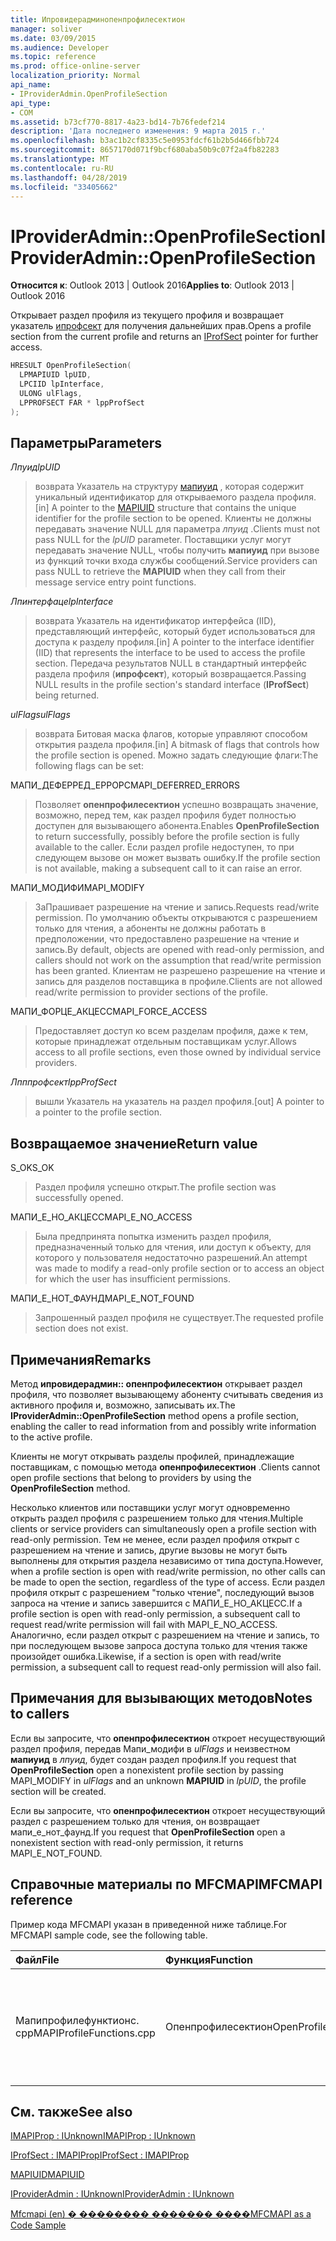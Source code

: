 ```yaml
---
title: Ипровидерадминопенпрофилесектион
manager: soliver
ms.date: 03/09/2015
ms.audience: Developer
ms.topic: reference
ms.prod: office-online-server
localization_priority: Normal
api_name:
- IProviderAdmin.OpenProfileSection
api_type:
- COM
ms.assetid: b73cf770-8817-4a23-bd14-7b76fedef214
description: 'Дата последнего изменения: 9 марта 2015 г.'
ms.openlocfilehash: b3ac1b2cf8335c5e0953fdcf61b2b5d466fbb724
ms.sourcegitcommit: 8657170d071f9bcf680aba50b9c07f2a4fb82283
ms.translationtype: MT
ms.contentlocale: ru-RU
ms.lasthandoff: 04/28/2019
ms.locfileid: "33405662"
---
```

# <a name="iprovideradminopenprofilesection"></a><span data-ttu-id="de80b-103">IProviderAdmin::OpenProfileSection</span><span class="sxs-lookup"><span data-stu-id="de80b-103">IProviderAdmin::OpenProfileSection</span></span>

  
  
<span data-ttu-id="de80b-104">**Относится к**: Outlook 2013 | Outlook 2016</span><span class="sxs-lookup"><span data-stu-id="de80b-104">**Applies to**: Outlook 2013 | Outlook 2016</span></span> 
  
<span data-ttu-id="de80b-105">Открывает раздел профиля из текущего профиля и возвращает указатель [ипрофсект](iprofsectimapiprop.md) для получения дальнейших прав.</span><span class="sxs-lookup"><span data-stu-id="de80b-105">Opens a profile section from the current profile and returns an [IProfSect](iprofsectimapiprop.md) pointer for further access.</span></span> 
  
```cpp
HRESULT OpenProfileSection(
  LPMAPIUID lpUID,
  LPCIID lpInterface,
  ULONG ulFlags,
  LPPROFSECT FAR * lppProfSect
);
```

## <a name="parameters"></a><span data-ttu-id="de80b-106">Параметры</span><span class="sxs-lookup"><span data-stu-id="de80b-106">Parameters</span></span>

 <span data-ttu-id="de80b-107">_Лпуид_</span><span class="sxs-lookup"><span data-stu-id="de80b-107">_lpUID_</span></span>
  
> <span data-ttu-id="de80b-108">возврата Указатель на структуру [мапиуид](mapiuid.md) , которая содержит уникальный идентификатор для открываемого раздела профиля.</span><span class="sxs-lookup"><span data-stu-id="de80b-108">[in] A pointer to the [MAPIUID](mapiuid.md) structure that contains the unique identifier for the profile section to be opened.</span></span> <span data-ttu-id="de80b-109">Клиенты не должны передавать значение NULL для параметра _лпуид_ .</span><span class="sxs-lookup"><span data-stu-id="de80b-109">Clients must not pass NULL for the  _lpUID_ parameter.</span></span> <span data-ttu-id="de80b-110">Поставщики услуг могут передавать значение NULL, чтобы получить **мапиуид** при вызове из функций точки входа службы сообщений.</span><span class="sxs-lookup"><span data-stu-id="de80b-110">Service providers can pass NULL to retrieve the **MAPIUID** when they call from their message service entry point functions.</span></span> 
    
 <span data-ttu-id="de80b-111">_Лпинтерфаце_</span><span class="sxs-lookup"><span data-stu-id="de80b-111">_lpInterface_</span></span>
  
> <span data-ttu-id="de80b-112">возврата Указатель на идентификатор интерфейса (IID), представляющий интерфейс, который будет использоваться для доступа к разделу профиля.</span><span class="sxs-lookup"><span data-stu-id="de80b-112">[in] A pointer to the interface identifier (IID) that represents the interface to be used to access the profile section.</span></span> <span data-ttu-id="de80b-113">Передача результатов NULL в стандартный интерфейс раздела профиля (**ипрофсект**), который возвращается.</span><span class="sxs-lookup"><span data-stu-id="de80b-113">Passing NULL results in the profile section's standard interface (**IProfSect**) being returned.</span></span> 
    
 <span data-ttu-id="de80b-114">_ulFlags_</span><span class="sxs-lookup"><span data-stu-id="de80b-114">_ulFlags_</span></span>
  
> <span data-ttu-id="de80b-115">возврата Битовая маска флагов, которые управляют способом открытия раздела профиля.</span><span class="sxs-lookup"><span data-stu-id="de80b-115">[in] A bitmask of flags that controls how the profile section is opened.</span></span> <span data-ttu-id="de80b-116">Можно задать следующие флаги:</span><span class="sxs-lookup"><span data-stu-id="de80b-116">The following flags can be set:</span></span>
    
<span data-ttu-id="de80b-117">МАПИ_ДЕФЕРРЕД_ЕРРОРС</span><span class="sxs-lookup"><span data-stu-id="de80b-117">MAPI_DEFERRED_ERRORS</span></span> 
  
> <span data-ttu-id="de80b-118">Позволяет **опенпрофилесектион** успешно возвращать значение, возможно, перед тем, как раздел профиля будет полностью доступен для вызывающего абонента.</span><span class="sxs-lookup"><span data-stu-id="de80b-118">Enables **OpenProfileSection** to return successfully, possibly before the profile section is fully available to the caller.</span></span> <span data-ttu-id="de80b-119">Если раздел profile недоступен, то при следующем вызове он может вызвать ошибку.</span><span class="sxs-lookup"><span data-stu-id="de80b-119">If the profile section is not available, making a subsequent call to it can raise an error.</span></span> 
    
<span data-ttu-id="de80b-120">МАПИ_МОДИФИ</span><span class="sxs-lookup"><span data-stu-id="de80b-120">MAPI_MODIFY</span></span> 
  
> <span data-ttu-id="de80b-121">ЗаПрашивает разрешение на чтение и запись.</span><span class="sxs-lookup"><span data-stu-id="de80b-121">Requests read/write permission.</span></span> <span data-ttu-id="de80b-122">По умолчанию объекты открываются с разрешением только для чтения, а абоненты не должны работать в предположении, что предоставлено разрешение на чтение и запись.</span><span class="sxs-lookup"><span data-stu-id="de80b-122">By default, objects are opened with read-only permission, and callers should not work on the assumption that read/write permission has been granted.</span></span> <span data-ttu-id="de80b-123">Клиентам не разрешено разрешение на чтение и запись для разделов поставщика в профиле.</span><span class="sxs-lookup"><span data-stu-id="de80b-123">Clients are not allowed read/write permission to provider sections of the profile.</span></span>
    
<span data-ttu-id="de80b-124">МАПИ_ФОРЦЕ_АКЦЕСС</span><span class="sxs-lookup"><span data-stu-id="de80b-124">MAPI_FORCE_ACCESS</span></span>
  
> <span data-ttu-id="de80b-125">Предоставляет доступ ко всем разделам профиля, даже к тем, которые принадлежат отдельным поставщикам услуг.</span><span class="sxs-lookup"><span data-stu-id="de80b-125">Allows access to all profile sections, even those owned by individual service providers.</span></span>
    
 <span data-ttu-id="de80b-126">_Лпппрофсект_</span><span class="sxs-lookup"><span data-stu-id="de80b-126">_lppProfSect_</span></span>
  
> <span data-ttu-id="de80b-127">вышли Указатель на указатель на раздел профиля.</span><span class="sxs-lookup"><span data-stu-id="de80b-127">[out] A pointer to a pointer to the profile section.</span></span>
    
## <a name="return-value"></a><span data-ttu-id="de80b-128">Возвращаемое значение</span><span class="sxs-lookup"><span data-stu-id="de80b-128">Return value</span></span>

<span data-ttu-id="de80b-129">S_OK</span><span class="sxs-lookup"><span data-stu-id="de80b-129">S_OK</span></span> 
  
> <span data-ttu-id="de80b-130">Раздел профиля успешно открыт.</span><span class="sxs-lookup"><span data-stu-id="de80b-130">The profile section was successfully opened.</span></span>
    
<span data-ttu-id="de80b-131">МАПИ_Е_НО_АКЦЕСС</span><span class="sxs-lookup"><span data-stu-id="de80b-131">MAPI_E_NO_ACCESS</span></span> 
  
> <span data-ttu-id="de80b-132">Была предпринята попытка изменить раздел профиля, предназначенный только для чтения, или доступ к объекту, для которого у пользователя недостаточно разрешений.</span><span class="sxs-lookup"><span data-stu-id="de80b-132">An attempt was made to modify a read-only profile section or to access an object for which the user has insufficient permissions.</span></span>
    
<span data-ttu-id="de80b-133">МАПИ_Е_НОТ_ФАУНД</span><span class="sxs-lookup"><span data-stu-id="de80b-133">MAPI_E_NOT_FOUND</span></span> 
  
> <span data-ttu-id="de80b-134">Запрошенный раздел профиля не существует.</span><span class="sxs-lookup"><span data-stu-id="de80b-134">The requested profile section does not exist.</span></span>
    
## <a name="remarks"></a><span data-ttu-id="de80b-135">Примечания</span><span class="sxs-lookup"><span data-stu-id="de80b-135">Remarks</span></span>

<span data-ttu-id="de80b-136">Метод **ипровидерадмин:: опенпрофилесектион** открывает раздел профиля, что позволяет вызывающему абоненту считывать сведения из активного профиля и, возможно, записывать их.</span><span class="sxs-lookup"><span data-stu-id="de80b-136">The **IProviderAdmin::OpenProfileSection** method opens a profile section, enabling the caller to read information from and possibly write information to the active profile.</span></span> 
  
<span data-ttu-id="de80b-137">Клиенты не могут открывать разделы профилей, принадлежащие поставщикам, с помощью метода **опенпрофилесектион** .</span><span class="sxs-lookup"><span data-stu-id="de80b-137">Clients cannot open profile sections that belong to providers by using the **OpenProfileSection** method.</span></span> 
  
<span data-ttu-id="de80b-138">Несколько клиентов или поставщики услуг могут одновременно открыть раздел профиля с разрешением только для чтения.</span><span class="sxs-lookup"><span data-stu-id="de80b-138">Multiple clients or service providers can simultaneously open a profile section with read-only permission.</span></span> <span data-ttu-id="de80b-139">Тем не менее, если раздел профиля открыт с разрешением на чтение и запись, другие вызовы не могут быть выполнены для открытия раздела независимо от типа доступа.</span><span class="sxs-lookup"><span data-stu-id="de80b-139">However, when a profile section is open with read/write permission, no other calls can be made to open the section, regardless of the type of access.</span></span> <span data-ttu-id="de80b-140">Если раздел профиля открыт с разрешением "только чтение", последующий вызов запроса на чтение и запись завершится с МАПИ_Е_НО_АКЦЕСС.</span><span class="sxs-lookup"><span data-stu-id="de80b-140">If a profile section is open with read-only permission, a subsequent call to request read/write permission will fail with MAPI_E_NO_ACCESS.</span></span> <span data-ttu-id="de80b-141">Аналогично, если раздел открыт с разрешением на чтение и запись, то при последующем вызове запроса доступа только для чтения также произойдет ошибка.</span><span class="sxs-lookup"><span data-stu-id="de80b-141">Likewise, if a section is open with read/write permission, a subsequent call to request read-only permission will also fail.</span></span> 
  
## <a name="notes-to-callers"></a><span data-ttu-id="de80b-142">Примечания для вызывающих методов</span><span class="sxs-lookup"><span data-stu-id="de80b-142">Notes to callers</span></span>

<span data-ttu-id="de80b-143">Если вы запросите, что **опенпрофилесектион** откроет несуществующий раздел профиля, передав Мапи_модифи в _ulFlags_ и неизвестном **мапиуид** в _лпуид_, будет создан раздел профиля.</span><span class="sxs-lookup"><span data-stu-id="de80b-143">If you request that **OpenProfileSection** open a nonexistent profile section by passing MAPI_MODIFY in  _ulFlags_ and an unknown **MAPIUID** in  _lpUID_, the profile section will be created.</span></span> 
  
<span data-ttu-id="de80b-144">Если вы запросите, что **опенпрофилесектион** откроет несуществующий раздел с разрешением только для чтения, он возвращает мапи_е_нот_фаунд.</span><span class="sxs-lookup"><span data-stu-id="de80b-144">If you request that **OpenProfileSection** open a nonexistent section with read-only permission, it returns MAPI_E_NOT_FOUND.</span></span> 
  
## <a name="mfcmapi-reference"></a><span data-ttu-id="de80b-145">Справочные материалы по MFCMAPI</span><span class="sxs-lookup"><span data-stu-id="de80b-145">MFCMAPI reference</span></span>

<span data-ttu-id="de80b-146">Пример кода MFCMAPI указан в приведенной ниже таблице.</span><span class="sxs-lookup"><span data-stu-id="de80b-146">For MFCMAPI sample code, see the following table.</span></span>
  
|<span data-ttu-id="de80b-147">**Файл**</span><span class="sxs-lookup"><span data-stu-id="de80b-147">**File**</span></span>|<span data-ttu-id="de80b-148">**Функция**</span><span class="sxs-lookup"><span data-stu-id="de80b-148">**Function**</span></span>|<span data-ttu-id="de80b-149">**Примечание**</span><span class="sxs-lookup"><span data-stu-id="de80b-149">**Comment**</span></span>|
|:-----|:-----|:-----|
|<span data-ttu-id="de80b-150">Мапипрофилефунктионс. cpp</span><span class="sxs-lookup"><span data-stu-id="de80b-150">MAPIProfileFunctions.cpp</span></span>  <br/> |<span data-ttu-id="de80b-151">Опенпрофилесектион</span><span class="sxs-lookup"><span data-stu-id="de80b-151">OpenProfileSection</span></span>  <br/> |<span data-ttu-id="de80b-152">MFCMAPI использует метод **ипровидерадмин:: опенпрофилесектион** , чтобы открыть раздел профиля из текущего профиля.</span><span class="sxs-lookup"><span data-stu-id="de80b-152">MFCMAPI uses the **IProviderAdmin::OpenProfileSection** method to open a profile section from the current profile.</span></span>  <br/> |
   
## <a name="see-also"></a><span data-ttu-id="de80b-153">См. также</span><span class="sxs-lookup"><span data-stu-id="de80b-153">See also</span></span>



[<span data-ttu-id="de80b-154">IMAPIProp : IUnknown</span><span class="sxs-lookup"><span data-stu-id="de80b-154">IMAPIProp : IUnknown</span></span>](imapipropiunknown.md)
  
[<span data-ttu-id="de80b-155">IProfSect : IMAPIProp</span><span class="sxs-lookup"><span data-stu-id="de80b-155">IProfSect : IMAPIProp</span></span>](iprofsectimapiprop.md)
  
[<span data-ttu-id="de80b-156">MAPIUID</span><span class="sxs-lookup"><span data-stu-id="de80b-156">MAPIUID</span></span>](mapiuid.md)
  
[<span data-ttu-id="de80b-157">IProviderAdmin : IUnknown</span><span class="sxs-lookup"><span data-stu-id="de80b-157">IProviderAdmin : IUnknown</span></span>](iprovideradminiunknown.md)


[<span data-ttu-id="de80b-158">Mfcmapi (en) � �������� ������� ����</span><span class="sxs-lookup"><span data-stu-id="de80b-158">MFCMAPI as a Code Sample</span></span>](mfcmapi-as-a-code-sample.md)

